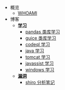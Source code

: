 
- 概览
    - [WHOAMI](README.md)
- 博客
    - [**学习**](study/README.md)
        - [pandas 类库学习](study/pandas_study.md ':type=code')
        - [guice 类库学习](study/guice_study.md ':type=code')
        - [codeql 学习](study/codeql_study.md ':type=code')
        - [java 学习](study/java_study.md ':type=code')
        - [tomcat 学习](study/tomcat_study.md ':type=code')
        - [javassist 学习](study/javassist_study.md ':type=code')
        - [windows 学习](study/win_study.md ':type=code')
    - [**漏洞**](vuln/README.md)
        - [shiro 分析笔记](vuln/shiro.md ':type=code')